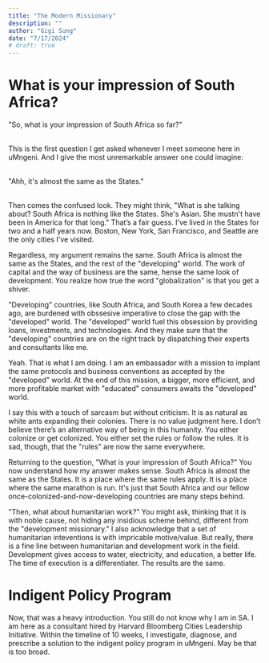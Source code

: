 ```yaml
---
title: "The Modern Missionary"
description: ""
author: "Gigi Sung"
date: "7/17/2024"
# draft: true
---
```


# What is your impression of South Africa?

"So, what is your impression of South Africa so far?" </br></br>

This is the first question I get asked whenever I meet someone here in uMngeni. And I give the most unremarkable answer one could imagine: </br></br>

"Ahh, it's almost the same as the States." </br></br>

Then comes the confused look. They might think, "What is she talking about? South Africa is nothing like the States. She's Asian. She mustn't have been in America for that long." That’s a fair guess. I've lived in the States for two and a half years now. Boston, New York, San Francisco, and Seattle are the only cities I've visited.

Regardless, my argument remains the same. South Africa is almost the same as the States, and the rest of the "developing" world. The work of capital and the way of business are the same, hense the same look of development. You realize how true the word "globalization" is that you get a shiver. 

"Developing" countries, like South Africa, and South Korea a few decades ago, are burdened with obssesive imperative to close the gap with the "developed" world. The "developed" world fuel this obsession by providing loans, investments, and technologies. And they make sure that the "developing" countries are on the right track by dispatching their experts and consultants like me. 

Yeah. That is what I am doing. I am an embassador with a mission to implant the same protocols and business conventions as accepted by the "developed" world. At the end of this mission, a bigger, more efficient, and more profitable market with "educated" consumers awaits the "developed" world. 

I say this with a touch of sarcasm but without criticism. It is as natural as white ants expanding their colonies. There is no value judgment here. I don’t believe there’s an alternative way of being in this humanity. You either colonize or get colonized. You either set the rules or follow the rules. It is sad, though, that the "rules" are now the same everywhere.

Returning to the question, "What is your impression of South Africa?" You now understand how my answer makes sense. South Africa is almost the same as the States. It is a place where the same rules apply. It is a place where the same marathon is run. It's just that South Africa and our fellow once-colonized-and-now-developing countries are many steps behind.

"Then, what about humanitarian work?" You might ask, thinking that it is with noble cause, not hiding any insidious scheme behind, different from the "development missionary." I also acknowledge that a set of humanitarian inteventions is with impricable motive/value. But really, there is a fine line between humanitarian and development work in the field. Development gives access to water, electricity, and education, a better life. The time of execution is a differentiater. The results are the same.



# Indigent Policy Program

Now, that was a heavy introduction. You still do not know why I am in SA. I am here as a consultant hired by Harvard Bloomberg Cities Leadership Initiative. Within the timeline of 10 weeks, I investigate, diagnose, and prescribe a solution to the indigent policy program in uMngeni. May be that is too broad.  






